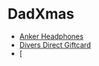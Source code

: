 # DadXmas

- [Anker Headphones](https://www.bestbuy.com/site/soundcore-by-anker-space-one-true-wireless-noise-cancelling-over-the-ear-headphones-black/6545162.p?acampID=0&ar=1826529887589418562&cmp=RMX&irclickid=wRDXE1UYpxyPRUj3Pzz6c22EUkFXOBXBQ2VLRk0&irgwc=1&loc=Howl+Technologies%2C+Inc.&mpid=376373&nrtv_cid=f7ac6f8d5e5d3065795034f23779a7791392251a9f6ee61ab15a1a4f6f622774&ref=198&skuId=6545162&utm_source=narrativ)
- [Divers Direct Giftcard](https://www.diversdirect.com/p/divers-direct-physical-gift-card?queryID=a408ae07bcdc713b7149fe308dd5d7b8&objectID=72012)
- [
